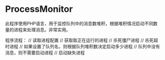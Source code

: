 # ProcessMonitor
此程序使用PHP语言，用于监控队列中的消息数堆积，根据堆积情况启动不同数量的进程来处理消息。非常实用。

程序流程：
// 读取进程配置
// 获取取正在运行的进程
// 杀死僵尸进程
// 杀死超时进程
// 如果设置了队列名，则根据队列堆积数决定启动多少进程
// 队列中没有消息，则不需要启动进程
// 启动缺失进程
